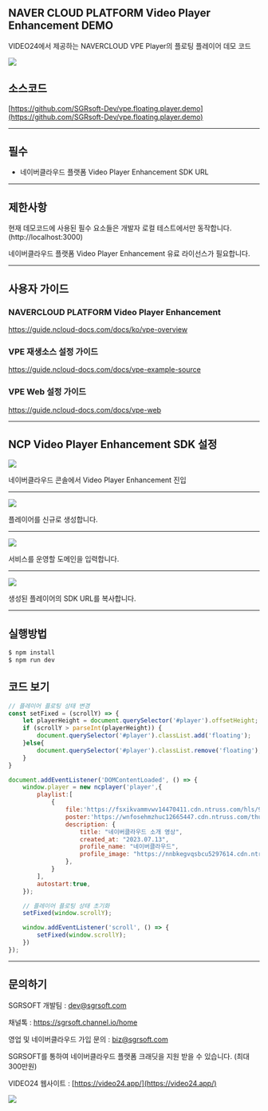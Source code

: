 ## NAVER CLOUD PLATFORM Video Player Enhancement DEMO

VIDEO24에서 제공하는 NAVERCLOUD VPE Player의 플로팅 플레이어 데모 코드

![](https://nnbkegvqsbcu5297614.cdn.ntruss.com/profile/202309/175219155f4f5a4aba13d19b329efb98.png)



## 소스코드
[https://github.com/SGRsoft-Dev/vpe.floating.player.demo](https://github.com/SGRsoft-Dev/vpe.floating.player.demo)


*** 


## 필수
- 네이버클라우드 플랫폼 Video Player Enhancement SDK URL 

***

## 제한사항

현재 데모코드에 사용된 필수 요소들은 개발자 로컬 테스트에서만 동작합니다. (http://localhost:3000)

네이버클라우드 플랫폼 Video Player Enhancement 유료 라이선스가 필요합니다.
***


## 사용자 가이드
### NAVERCLOUD PLATFORM Video Player Enhancement
https://guide.ncloud-docs.com/docs/ko/vpe-overview

### VPE 재생소스 설정 가이드
https://guide.ncloud-docs.com/docs/vpe-example-source

### VPE Web 설정 가이드
https://guide.ncloud-docs.com/docs/vpe-web

***


## NCP Video Player Enhancement SDK 설정
![](https://nnbkegvqsbcu5297614.cdn.ntruss.com/profile/202308/7a602c53cc6a0b69759031e44ad8e5d9.png)

네이버클라우드 콘솔에서 Video Player Enhancement 진입

***

![](https://nnbkegvqsbcu5297614.cdn.ntruss.com/profile/202308/bc8f9b9850f93396e7e07ca2c1c9cd4d.png)

플레이어를 신규로 생성합니다.

***

![](https://nnbkegvqsbcu5297614.cdn.ntruss.com/profile/202308/37fc51c8dccfdf2711ba7500203c685c.png)

서비스를 운영할 도메인을 입력합니다.

***

![](https://nnbkegvqsbcu5297614.cdn.ntruss.com/profile/202308/6ad95ea2ed84a4412224a68f17d22c1b.png)

생성된 플레이어의 SDK URL를 복사합니다.

***

## 실행방법

```bash
$ npm install
$ npm run dev
```

## 코드 보기
```javascript
// 플레이어 플로팅 상태 변경
const setFixed = (scrollY) => {
    let playerHeight = document.querySelector('#player').offsetHeight;
    if (scrollY > parseInt(playerHeight)) {
        document.querySelector('#player').classList.add('floating');
    }else{
        document.querySelector('#player').classList.remove('floating');
    }
}

document.addEventListener('DOMContentLoaded', () => {
    window.player = new ncplayer('player',{
        playlist:[
            {
                file:'https://fsxikvammvwv14470411.cdn.ntruss.com/hls/9N5-iJ4f9tdzE6D708PTmg__/vod/j5IXBfIJ83893893_,1080,720,480,p.mp4.smil/master.m3u8',
                poster:'https://wnfosehmzhuc12665447.cdn.ntruss.com/thumb/sample_thumb.png?type=m&w=1024&h=760&ttype=jpg',
                description: {
                    title: "네이버클라우드 소개 영상",
                    created_at: "2023.07.13",
                    profile_name: "네이버클라우드",
                    profile_image: "https://nnbkegvqsbcu5297614.cdn.ntruss.com/profile/202208/d127c8db642716d84b3201f1d152e52a.png"
                },
            }
        ],
        autostart:true,
    });

    // 플레이어 플로팅 상태 초기화
    setFixed(window.scrollY);

    window.addEventListener('scroll', () => {
        setFixed(window.scrollY);
    })
});

```

***


## 문의하기


SGRSOFT 개발팀  : dev@sgrsoft.com

채널톡 : https://sgrsoft.channel.io/home

영업 및 네이버클라우드 가입 문의 : biz@sgrsoft.com

SGRSOFT를 통하여 네이버클라우드 플랫폼 크래딧을 지원 받을 수 있습니다. (최대 300만원)


VIDEO24 웹사이트 :
[https://video24.app/](https://video24.app/)

![](https://nnbkegvqsbcu5297614.cdn.ntruss.com/profile/202310/4f8b9055fd11fe2a1595586c52a7ec29.png)

